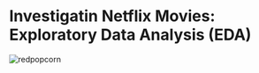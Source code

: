 # Investigatin Netflix Movies: Exploratory Data Analysis (EDA)
![redpopcorn](https://github.com/ygkim7/DataCamp/assets/133941160/9bd57f9c-02e3-4d80-8891-49760cf3ecc5)
